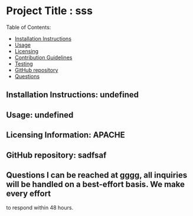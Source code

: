 Project Title :  sss                     
====================

Table of Contents:   

- [Installation Instructions](#installation-instuctions)
- [Usage](#usage)
- [Licensing](#licensing-information)
- [Contribution Guidelines](#contribution-guidelines)
- [Testing](#testing)
- [GitHub repository](#github-repository)
- [Questions](#questions)

## Installation Instructions:  undefined

## Usage:  undefined 




## Licensing Information:  APACHE





## GitHub repository:  sadfsaf




## Questions I can be reached at gggg, all inquiries will be handled on a best-effort basis.  We make every effort
to respond within 48 hours. 
